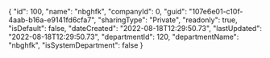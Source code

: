 {
  "id": 100,
  "name": "nbghfk",
  "companyId": 0,
  "guid": "107e6e01-c10f-4aab-b16a-e9141fd6cfa7",
  "sharingType": "Private",
  "readonly": true,
  "isDefault": false,
  "dateCreated": "2022-08-18T12:29:50.73",
  "lastUpdated": "2022-08-18T12:29:50.73",
  "departmentId": 120,
  "departmentName": "nbghfk",
  "isSystemDepartment": false
}